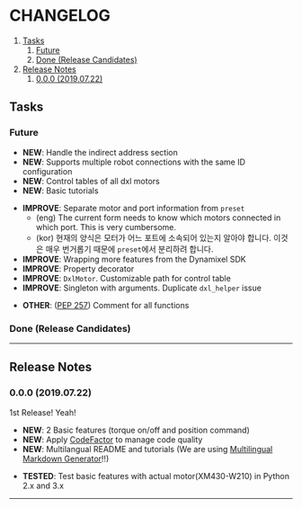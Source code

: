 # CHANGELOG

1. [Tasks](#tasks)
    1. [Future](#future)
    2. [Done (Release Candidates)](#done-release-candidates)
2. [Release Notes](#release-notes)
    1. [0.0.0 (2019.07.22)](#000-20190722)

## Tasks

<!-- Tags
NEW : added new feature
FIX : bug fixed
IMPROVE : feature improved
REMOVE : feature removed
OTHER
-->

### Future

- **NEW**: Handle the indirect address section
- **NEW**: Supports multiple robot connections with the same ID configuration
- **NEW**: Control tables of all dxl motors
- **NEW**: Basic tutorials

<!--  -->

- **IMPROVE**: Separate motor and port information from `preset`
    - (eng) The current form needs to know which motors connected in which port. This is very cumbersome.
    - (kor) 현재의 양식은 모터가 어느 포트에 소속되어 있는지 알아야 합니다. 이것은 매우 번거롭기 때문에 `preset`에서 분리하려 합니다.
- **IMPROVE**: Wrapping more features from the Dynamixel SDK
- **IMPROVE**: Property decorator
- **IMPROVE**: `DxlMotor`. Customizable path for control table
- **IMPROVE**: Singleton with arguments. Duplicate `dxl_helper` issue

<!--  -->

- **OTHER**: ([PEP 257](https://www.python.org/dev/peps/pep-0257/)) Comment for all functions

### Done (Release Candidates)

---

## Release Notes

<!-- Tags
NEW : added new feature
FIXED : bug fixed
IMPROVED : feature improved
REMOVED : feature removed
OTHER
TESTED
-->

### 0.0.0 (2019.07.22)

1st Release! Yeah!

- **NEW**: 2 Basic features (torque on/off and position command)
- **NEW**: Apply [CodeFactor](https://www.codefactor.io/) to manage code quality
- **NEW**: Multilangual README and tutorials (We are using [Multilingual Markdown Generator](https://github.com/ryul1206/multilingual-markdown)!!)

<!--  -->

- **TESTED**: Test basic features with actual motor(XM430-W210) in Python 2.x and 3.x

---

<!-- EXAMPLE

- **New** Prefer unused links for reference link label completions ([#414](https://github.com/yzhang-gh/vscode-markdown/issues/414)). Thanks, [Chris (@alshain)](https://github.com/alshain).
- **Fix**: TOC and fenced code blocks ([#425](https://github.com/yzhang-gh/vscode-markdown/issues/425)).
- **Other**: Sort KaTeX functions (lowercase first) ([#413](https://github.com/yzhang-gh/vscode-markdown/issues/413)).
- **Other**: Update KaTeX supported functions ([#416](https://github.com/yzhang-gh/vscode-markdown/issues/416)). Thanks again, [Li Yiming (@upupming)](https://github.com/upupming).

-->
